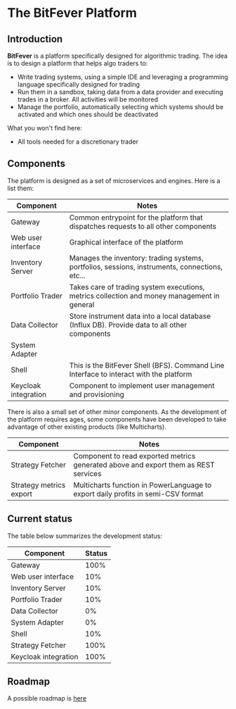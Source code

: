 # The BitFever Platform

## Introduction

**BitFever** is a platform specifically designed for algorithmic trading. The idea is to design a platform that helps
algo traders to:

- Write trading systems, using a simple IDE and leveraging a programming language specifically designed for trading
- Run them in a sandbox, taking data from a data provider and executing trades in a broker. All activities will be monitored
- Manage the portfolio, automatically selecting which systems should be activated and which ones should be deactivated

What you won't find here:
- All tools needed for a discretionary trader


## Components

The platform is designed as a set of microservices and engines. Here is a list them:

| Component             | Notes                                                                                          |
|-----------------------|------------------------------------------------------------------------------------------------|
| Gateway               | Common entrypoint for the platform that dispatches requests to all other components            |
| Web user interface    | Graphical interface of the platform                                                            |
| Inventory Server      | Manages the inventory: trading systems, portfolios, sessions, instruments, connections, etc... |
| Portfolio Trader      | Takes care of trading system executions, metrics collection and money management in general    |
| Data Collector        | Store instrument data into a local database (Influx DB). Provide data to all other components  |
| System Adapter        |                                                                                                |
| Shell                 | This is the BitFever Shell (BFS). Command Line Interface to interact with the platform         |
| Keycloak integration  | Component to implement user management and provisioning                                        |


There is also a small set of other minor components. As the development of the platform requires ages, some components
have been developed to take advantage of other existing products (like Multicharts).


| Component               | Notes                                                                               |
|-------------------------|-------------------------------------------------------------------------------------|
| Strategy Fetcher        | Component to read exported metrics generated above and export them as REST services |
| Strategy metrics export | Multicharts function in PowerLanguage to export daily profits in semi-CSV format    |


## Current status

The table below summarizes the development status:

| Component             | Status |
|-----------------------|--------|
| Gateway               | 100%   |
| Web user interface    | 10%    |
| Inventory Server      | 10%    |
| Portfolio Trader      | 10%    |
| Data Collector        | 0%     |
| System Adapter        | 0%     |
| Shell                 | 10%    |
| Strategy Fetcher      | 100%   |
| Keycloak integration  | 100%   |


## Roadmap

A possible roadmap is [here](roadmap.md)